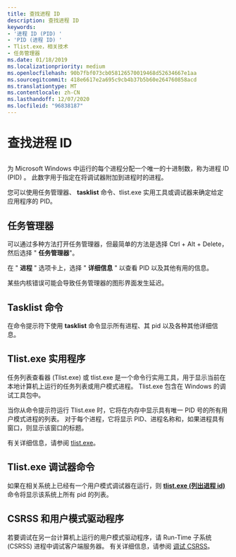 ```yaml
---
title: 查找进程 ID
description: 查找进程 ID
keywords:
- '进程 ID (PID) '
- 'PID (进程 ID) '
- Tlist.exe，相关技术
- 任务管理器
ms.date: 01/18/2019
ms.localizationpriority: medium
ms.openlocfilehash: 90b7fbf073cb058126570019468d52634667e1aa
ms.sourcegitcommit: 418e6617e2a695c9cb4b37b5b60e264760858acd
ms.translationtype: MT
ms.contentlocale: zh-CN
ms.lasthandoff: 12/07/2020
ms.locfileid: "96838187"
---
```

# <a name="finding-the-process-id"></a>查找进程 ID


## <span id="ddk_finding_the_process_id_dbg"></span><span id="DDK_FINDING_THE_PROCESS_ID_DBG"></span>


为 Microsoft Windows 中运行的每个进程分配一个唯一的十进制数，称为进程 ID (PID) 。 此数字用于指定在将调试器附加到进程时的进程。

您可以使用任务管理器、 **tasklist** 命令、tlist.exe 实用工具或调试器来确定给定应用程序的 PID。

## <a name="span-idtask_managerspanspan-idtask_managerspantask-manager"></a><span id="task_manager"></span><span id="TASK_MANAGER"></span>任务管理器

可以通过多种方法打开任务管理器，但最简单的方法是选择 Ctrl + Alt + Delete，然后选择 " **任务管理器**"。

在 " **进程** " 选项卡上，选择 " **详细信息** " 以查看 PID 以及其他有用的信息。

某些内核错误可能会导致任务管理器的图形界面发生延迟。

## <a name="span-idthe_tasklist_commandspanspan-idthe_tasklist_commandspanthe-tasklist-command"></a><span id="the_tasklist_command"></span><span id="THE_TASKLIST_COMMAND"></span>**Tasklist** 命令

在命令提示符下使用 **tasklist** 命令显示所有进程、其 pid 以及各种其他详细信息。

## <a name="span-idtlistspanspan-idtlistspantlist-utility"></a><span id="tlist"></span><span id="TLIST"></span>Tlist.exe 实用程序

任务列表查看器 (Tlist.exe) 或 tlist.exe 是一个命令行实用工具，用于显示当前在本地计算机上运行的任务列表或用户模式进程。 Tlist.exe 包含在 Windows 的调试工具包中。

当你从命令提示符运行 Tlist.exe 时，它将在内存中显示具有唯一 PID 号的所有用户模式进程的列表。 对于每个进程，它将显示 PID、进程名称和，如果进程具有窗口，则显示该窗口的标题。

有关详细信息，请参阅 [tlist.exe](tlist.md)。

## <a name="span-idthe__tlist_debugger_commandspanspan-idthe__tlist_debugger_commandspanthe-tlist-debugger-command"></a><span id="the__tlist_debugger_command"></span><span id="THE__TLIST_DEBUGGER_COMMAND"></span>**Tlist.exe** 调试器命令

如果在相关系统上已经有一个用户模式调试器在运行，则 [**tlist.exe (列出进程 id)**](-tlist--list-process-ids-.md) 命令将显示该系统上所有 pid 的列表。

## <a name="span-idcsrss_and_user_mode_driversspanspan-idcsrss_and_user_mode_driversspancsrss-and-user-mode-drivers"></a><span id="csrss_and_user_mode_drivers"></span><span id="CSRSS_AND_USER_MODE_DRIVERS"></span>CSRSS 和用户模式驱动程序

若要调试在另一台计算机上运行的用户模式驱动程序，请 Run-Time 子系统 (CSRSS) 进程中调试客户端服务器。 有关详细信息，请参阅 [调试 CSRSS](debugging-csrss.md)。

 

 





